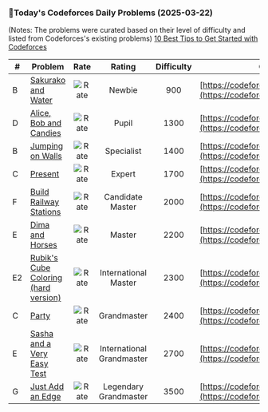 ### 🌟Today's Codeforces Daily Problems (2025-03-22)
(Notes: The problems were curated based on their level of difficulty and listed from Codeforces's existing problems)
[10 Best Tips to Get Started with Codeforces](https://github.com/ika9810/Codeforces-Daily-Problems/blob/main/10%20Best%20Tips%20to%20Get%20Started%20with%20Codeforces.md)

| # | Problem | Rate| Rating | Difficulty | Contest |
|---| ----- | :--------: | :----------: | :----------: | ---------- |
|B|[Sakurako and Water](https://codeforces.com/contest/2033/problem/B)|![Rate](https://img.shields.io/badge/Newbie-900-lightgrey)|Newbie|900|[https://codeforces.com/contest/2033](https://codeforces.com/contest/2033)|
|D|[Alice, Bob and Candies](https://codeforces.com/contest/1352/problem/D)|![Rate](https://img.shields.io/badge/Pupil-1300-brightgreen)|Pupil|1300|[https://codeforces.com/contest/1352](https://codeforces.com/contest/1352)|
|B|[Jumping on Walls](https://codeforces.com/contest/198/problem/B)|![Rate](https://img.shields.io/badge/Specialist-1400-9cf)|Specialist|1400|[https://codeforces.com/contest/198](https://codeforces.com/contest/198)|
|C|[Present](https://codeforces.com/contest/460/problem/C)|![Rate](https://img.shields.io/badge/Expert-1700-blue)|Expert|1700|[https://codeforces.com/contest/460](https://codeforces.com/contest/460)|
|F|[Build Railway Stations](https://codeforces.com/contest/1910/problem/F)|![Rate](https://img.shields.io/badge/Candidate%20Master-2000-blueviolet)|Candidate Master|2000|[https://codeforces.com/contest/1910](https://codeforces.com/contest/1910)|
|E|[Dima and Horses](https://codeforces.com/contest/272/problem/E)|![Rate](https://img.shields.io/badge/Master-2200-orange)|Master|2200|[https://codeforces.com/contest/272](https://codeforces.com/contest/272)|
|E2|[Rubik's Cube Coloring (hard version)](https://codeforces.com/contest/1594/problem/E2)|![Rate](https://img.shields.io/badge/International%20Master-2300-orange)|International Master|2300|[https://codeforces.com/contest/1594](https://codeforces.com/contest/1594)|
|C|[Party](https://codeforces.com/contest/906/problem/C)|![Rate](https://img.shields.io/badge/Grandmaster-2400-red)|Grandmaster|2400|[https://codeforces.com/contest/906](https://codeforces.com/contest/906)|
|E|[Sasha and a Very Easy Test](https://codeforces.com/contest/1109/problem/E)|![Rate](https://img.shields.io/badge/International%20Grandmaster-2700-red)|International Grandmaster|2700|[https://codeforces.com/contest/1109](https://codeforces.com/contest/1109)|
|G|[Just Add an Edge](https://codeforces.com/contest/1616/problem/G)|![Rate](https://img.shields.io/badge/Legendary%20Grandmaster-3500-red)|Legendary Grandmaster|3500|[https://codeforces.com/contest/1616](https://codeforces.com/contest/1616)|
